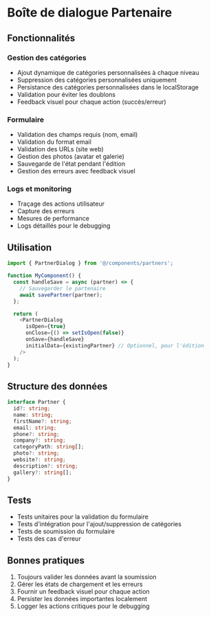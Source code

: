 # Boîte de dialogue Partenaire

## Fonctionnalités

### Gestion des catégories
- Ajout dynamique de catégories personnalisées à chaque niveau
- Suppression des catégories personnalisées uniquement
- Persistance des catégories personnalisées dans le localStorage
- Validation pour éviter les doublons
- Feedback visuel pour chaque action (succès/erreur)

### Formulaire
- Validation des champs requis (nom, email)
- Validation du format email
- Validation des URLs (site web)
- Gestion des photos (avatar et galerie)
- Sauvegarde de l'état pendant l'édition
- Gestion des erreurs avec feedback visuel

### Logs et monitoring
- Traçage des actions utilisateur
- Capture des erreurs
- Mesures de performance
- Logs détaillés pour le debugging

## Utilisation

```typescript
import { PartnerDialog } from '@/components/partners';

function MyComponent() {
  const handleSave = async (partner) => {
    // Sauvegarder le partenaire
    await savePartner(partner);
  };

  return (
    <PartnerDialog
      isOpen={true}
      onClose={() => setIsOpen(false)}
      onSave={handleSave}
      initialData={existingPartner} // Optionnel, pour l'édition
    />
  );
}
```

## Structure des données

```typescript
interface Partner {
  id?: string;
  name: string;
  firstName?: string;
  email: string;
  phone?: string;
  company?: string;
  categoryPath: string[];
  photo?: string;
  website?: string;
  description?: string;
  gallery?: string[];
}
```

## Tests
- Tests unitaires pour la validation du formulaire
- Tests d'intégration pour l'ajout/suppression de catégories
- Tests de soumission du formulaire
- Tests des cas d'erreur

## Bonnes pratiques
1. Toujours valider les données avant la soumission
2. Gérer les états de chargement et les erreurs
3. Fournir un feedback visuel pour chaque action
4. Persister les données importantes localement
5. Logger les actions critiques pour le debugging